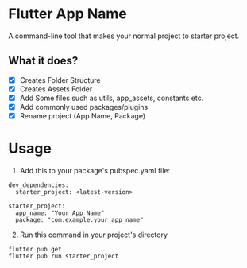 # Flutter App Name 

A command-line tool that makes your normal project to starter project.

## What it does? 

- [x] Creates Folder Structure
- [x] Creates Assets Folder
- [x] Add Some files such as utils, app_assets, constants etc.
- [x] Add commonly used packages/plugins
- [x] Rename project (App Name, Package)

# Usage

1. Add this to your package's pubspec.yaml file:

```
dev_dependencies:
  starter_project: <latest-version>

starter_project:
  app_name: "Your App Name"
  package: "com.example.your_app_name"
```

2. Run this command in your project's directory

```
flutter pub get
flutter pub run starter_project
```